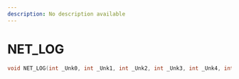 ```yaml
---
description: No description available 
---
```


# NET_LOG

```cpp
void NET_LOG(int _Unk0, int _Unk1, int _Unk2, int _Unk3, int _Unk4, int _Unk5, int _Unk6);
```
